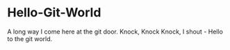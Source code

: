 Hello-Git-World
===============

A long way I come here at the git door. Knock, Knock Knock, I shout - Hello  to the git world.
